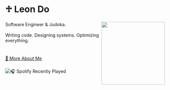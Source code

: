 <h1 align="left">♱ Leon Do</h1>

###

<img align="right" height="200" src="https://i.postimg.cc/JnDkM0hx/ld.webp"  />

###

<p align="left">Software Engineer & Judoka. <br><br>Writing code. Designing systems. Optimizing everything.<br><br></p>

###
[🔗 More About Me](https://koishite.ru)



###
![🎧 Spotify Recently Played](https://spotify-recently-played-readme.vercel.app/api?user=22wze6clglxu5emr7t32oduji&count=5)
